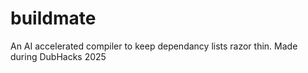 # buildmate
An AI accelerated compiler to keep dependancy lists razor thin. Made during DubHacks 2025

